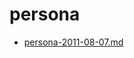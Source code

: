 <!-- TITLE: persona -->
<!-- SUBTITLE: Logs for persona -->

# persona

* [persona-2011-08-07.md](persona/persona-2011-08-07.md)
